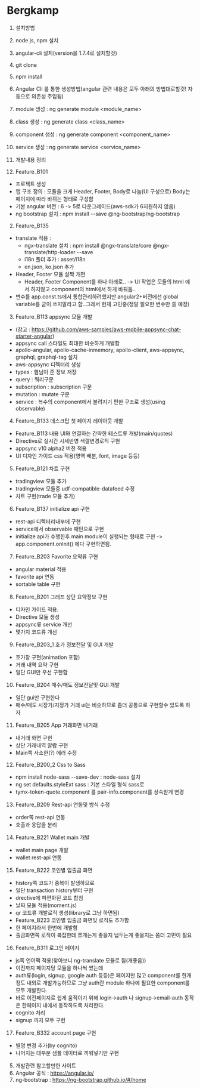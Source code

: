 # Bergkamp

1. 설치방법
 1. node js, npm 설치
 2. angular-cli 설치(version을 1.7.4로 설치할것)
 3. git clone
 4. npm install

2. Angular Cli 를 통한 생성방법(angular 관련 내용은 모두 아래의 방법대로할것! 자동으로 의존성 주입됨)
 1. module 생성 : ng generate module <module_name>
 2. class 생성 : ng generate class <class_name>
 3. component 생성 : ng generate component <component_name>
 4. service 생성 : ng generate service <service_name>

4. 개발내용 정리
 1. Feature_B101
  - 프로젝트 생성
  - 앱 구조 정의 : 모듈을 크게 Header, Footer, Body로 나눔(UI 구성으로) Body는 페이지에 따라 바뀌는 형태로 구성함
  - 기본 angular 버전 : 6 -> 5로 다운그레이드(aws-sdk가 6지원하지 않음)
  - ng bootstrap 설치 : npm install --save @ng-bootstrap/ng-bootstrap
 2. Feature_B135
  - translate 적용 :
    - ngx-translate 설치 : npm install @ngx-translate/core @ngx-translate/http-loader --save
    - i18n 폴더 추가 : asset/i18n
    - en.json, ko.json 추가
  - Header, Footer 모듈 살짝 개편
    - Header, Footer Component를 하나 아래로.. -> UI 작업은 모듈의 html 에서 하지않고 component의 html에서 하게 바꿔둠..
  - 변수를 app.const.ts에서 통합관리하려했지만 angular2+버전에선 global variable를 굳이 쓰지말라고 함..그래서 현재 고민중(정말 필요한 변수만 쓸 예정)
 3. Feature_B113 appsync 모듈 개발
  - (참고 : https://github.com/aws-samples/aws-mobile-appsync-chat-starter-angular)
  - appsync call 스타일도 최대한 비슷하게 개발함
  - apollo-angular, apollo-cache-inmemory, apollo-client, aws-appsync, graphql, graphql-tag 설치
  - aws-appsync 디렉터리 생성
   - types : 햄님이 준 정보 저장
   - query : 쿼리구문
   - subscription : subscription 구문
   - mutation : mutate 구문
   - service : 복수의 component에서 불려지기 편한 구조로 생성(using observable)
  4. Feature_B133 데스크탑 첫 페이지 레이아웃 개발
   - Feature_B113 내용 UI와 연결하는 간략한 테스트류 개발(main/quotes)
   - Directive로 실시간 시세반영 색깔변경로직 구현
   - appsync v10 alpha2 버전 적용
   - UI 디자인 가이드 css 적용(영역 배분, font, image 등등)
  5. Feature_B121 차트 구현
   - tradingview 모듈 추가
   - tradingview 모듈중 udf-compatible-datafeed 수정
   - 차트 구현(trade 모듈 추가)
  6. Feature_B137 initialize api 구현
   - rest-api 디렉터리내부에 구현
   - service에서 observable 패턴으로 구현
   - initialize api가 수행한후 main module이 실행되는 형태로 구현 -> app.component.onInit() 에다 구현하면됨.
  7. Feature_B203 Favorite 요약류 구현
   - angular material 적용
   - favorite api 연동
   - sortable table 구현
  8. Feature_B201 그래프 상단 요약정보 구현
   - 디자인 가이드 적용.
   - Directive 모듈 생성
   - appsync류 service 개선
   - 몇가지 코드류 개선
  9. Feature_B203_1 호가 정보전달 및 GUI 개발
   - 호가창 구현(animation 포함)
   - 거래 내역 요약 구현
   - 일단 GUI만 우선 구현함
  10. Feature_B204 매수/매도 정보전달및 GUI 개발
   - 일단 gui만 구현한다
   - 매수/매도 시장가/지정가 거래 ui는 비슷하므로 좀더 공통으로 구현할수 있도록 하자
  11. Feature_B205 App 거래화면 내거래
   - 내거래 화면 구현
   - 상단 거래내역 알람 구현
   - Main쪽 사소한(?) 에러 수정
  12. Feature_B200_2 Css to Sass
   - npm install node-sass --save-dev : node-sass 설치
   - ng set defaults.styleExt sass : 기본 스타일 형식 sass로
   - tymx-token-quote.component 를 pair-info.component를 상속받게 변경
  13. Feature_B209 Rest-api 연동및 방식 수정
   - order쪽 rest-api 연동
   - 호출과 응답을 분리
  14. Feature_B221 Wallet main 개발
   - wallet main page 개발
   - wallet rest-api 연동
  15. Feature_B222 코인별 입출금 화면
   - history쪽 코드가 중복이 발생하므로
   - 일단 transaction history부터 구현
   - drective에 파편화된 코드 합침
   - 날짜 모듈 적용(moment.js)
   - qr 코드류 개발로직 생성(library로 그냥 하면됨)
   - Feature_B223 코인별 입출금 화면및 로직도 추가함
   - 한 페이지라서 한번에 개발함
   - 출금화면쪽 로직이 복잡한데 쪼개는게 좋을지 냅두는게 좋을지는 쫌더 고민이 필요
  16. Feature_B311 로그인 페이지
   - js쪽 언어팩 적용(찾아보니 ng-translate 모듈로 됨(개좋음))
   - 이전까지 페이지당 모듈을 하나씩 썼는데
   - auth류(login, signup, google auth 등등)은 페이지만 많고 component를 한개정도 내외로 개발가능하므로 그냥 auth란 module 하나에 필요한 component를 모두 개발한다.
   - 바로 이전페이지로 쉽게 움직이기 위해 login->auth 나 signup->email-auth 동작은 한페이지 내에서 동작하도록 처리한다.
   - cognito 처리
   - signup 까지 모두 구현
  17. Feature_B332 account page 구현
   - 별명 변경 추가(by cognito)
   - 나머지는 대부분 샘플 데이터로 끼워넣기만 구현
5. 개발관련 참고할만한 사이트
 1. Angular 공식 :  https://angular.io/
 2. ng-bootstrap : https://ng-bootstrap.github.io/#/home
